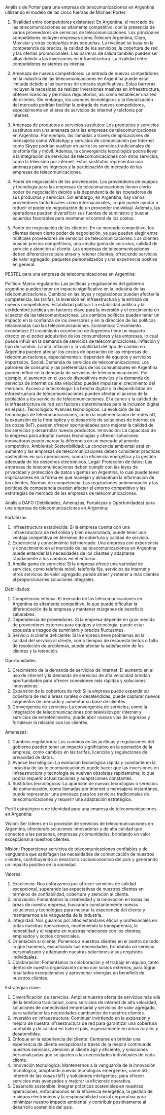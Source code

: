 Análisis de Porter para una empresa de telecomunicaciones en Argentina utilizando el modelo de las cinco fuerzas de Michael Porter:

1. Rivalidad entre competidores existentes:
En Argentina, el mercado de las telecomunicaciones es altamente competitivo, con la presencia de varios proveedores de servicios de telecomunicaciones. Los principales competidores incluyen empresas como Telecom Argentina, Claro, Movistar y otras compañías más pequeñas. La rivalidad se basa en la competencia de precios, la calidad de los servicios, la cobertura de red y las ofertas promocionales. Las barreras de salida también pueden ser altas debido a las inversiones en infraestructura. La rivalidad entre competidores existentes es intensa.

2. Amenaza de nuevos competidores:
La entrada de nuevos competidores en la industria de las telecomunicaciones en Argentina puede estar limitada debido a las barreras de entrada significativas. Estas barreras incluyen la necesidad de realizar inversiones masivas en infraestructura, obtener licencias y permisos regulatorios, así como establecer una red de clientes. Sin embargo, los avances tecnológicos y la liberalización del mercado podrían facilitar la entrada de nuevos competidores, especialmente en el área de servicios de internet y telefonía por internet.

3. Amenaza de productos o servicios sustitutos:
Los productos y servicios sustitutos son una amenaza para las empresas de telecomunicaciones en Argentina. Por ejemplo, las llamadas a través de aplicaciones de mensajería como WhatsApp y servicios de comunicación por Internet como Skype podrían sustituir en parte los servicios tradicionales de telefonía fija y móvil. Además, la convergencia tecnológica podría llevar a la integración de servicios de telecomunicaciones con otros servicios, como la televisión por internet. Estos sustitutos representan una amenaza para los ingresos y la participación de mercado de las empresas de telecomunicaciones.

4. Poder de negociación de los proveedores:
Los proveedores de equipos y tecnología para las empresas de telecomunicaciones tienen cierto poder de negociación debido a la dependencia de las operadoras de sus productos y servicios. Sin embargo, en Argentina, hay varios proveedores tanto locales como internacionales, lo que puede ayudar a reducir el poder de negociación de un proveedor individual. Además, las operadoras pueden diversificar sus fuentes de suministro y buscar acuerdos favorables para mantener el control de los costos.

5. Poder de negociación de los clientes:
En un mercado competitivo, los clientes tienen cierto poder de negociación, ya que pueden elegir entre múltiples proveedores de servicios de telecomunicaciones. Los clientes buscan precios competitivos, una amplia gama de servicios, calidad de servicio y atención al cliente. Las empresas de telecomunicaciones deben diferenciarse para atraer y retener clientes, ofreciendo servicios de valor agregado, paquetes personalizados y una experiencia positiva en general.

PESTEL para una empresa de telecomunicaciones en Argentina:

Político:
Marco regulatorio: Las políticas y regulaciones del gobierno argentino pueden tener un impacto significativo en la industria de las telecomunicaciones. Cambios en las leyes y regulaciones pueden afectar la competencia, las tarifas, la inversión en infraestructura y la entrada de nuevos competidores.
Estabilidad política: La estabilidad política y la certidumbre jurídica son factores clave para la inversión y el crecimiento en el sector de las telecomunicaciones. Los cambios políticos pueden tener un impacto en la confianza de los inversores y en la dirección de las políticas relacionadas con las telecomunicaciones.
Económico:
Crecimiento económico: El crecimiento económico de Argentina tiene un impacto directo en el poder adquisitivo de los consumidores y las empresas, lo cual puede influir en la demanda de servicios de telecomunicaciones.
Inflación y tipo de cambio: La alta inflación y la volatilidad del tipo de cambio en Argentina pueden afectar los costos de operación de las empresas de telecomunicaciones, especialmente si dependen de equipos y servicios importados.
Social:
Demanda de servicios de telecomunicaciones: Los patrones de consumo y las preferencias de los consumidores en Argentina pueden influir en la demanda de servicios de telecomunicaciones. Por ejemplo, el aumento en el uso de dispositivos móviles y la demanda de servicios de internet de alta velocidad pueden impulsar el crecimiento del mercado.
Acceso a la tecnología: La brecha digital y la disponibilidad de infraestructura de telecomunicaciones pueden afectar el acceso de la población a los servicios de telecomunicaciones. El alcance y la calidad de la infraestructura de red son factores determinantes para la inclusión digital en el país.
Tecnológico:
Avances tecnológicos: La evolución de las tecnologías de telecomunicaciones, como la implementación de redes 5G, la expansión de la fibra óptica y el desarrollo de soluciones de Internet de las cosas (IoT), pueden ofrecer oportunidades para mejorar la calidad de los servicios y desarrollar nuevos productos.
Innovación: La capacidad de la empresa para adoptar nuevas tecnologías y ofrecer soluciones innovadoras puede marcar la diferencia en un mercado altamente competitivo.
Ambiental:
Sostenibilidad: La conciencia ambiental está en aumento y las empresas de telecomunicaciones deben considerar prácticas sostenibles en sus operaciones, como la eficiencia energética y la gestión adecuada de los desechos electrónicos.
Legal:
Protección de datos: Las empresas de telecomunicaciones deben cumplir con las leyes de privacidad y protección de datos vigentes en Argentina, lo cual puede tener implicaciones en la forma en que manejan y almacenan la información de los clientes.
Normas de competencia: Las regulaciones antimonopolio y las políticas de competencia pueden afectar el entorno competitivo y las estrategias de mercado de las empresas de telecomunicaciones.

Análisis DAFO (Debilidades, Amenazas, Fortalezas y Oportunidades) para una empresa de telecomunicaciones en Argentina:

Fortalezas:
1. Infraestructura establecida: Si la empresa cuenta con una infraestructura de red sólida y bien desarrollada, puede tener una ventaja competitiva en términos de cobertura y calidad de servicio.
2. Experiencia y conocimiento del mercado: Una empresa con experiencia y conocimiento en el mercado de las telecomunicaciones en Argentina puede entender las necesidades de los clientes y adaptarse rápidamente a los cambios en el entorno.
3. Amplia gama de servicios: Si la empresa ofrece una variedad de servicios, como telefonía móvil, telefonía fija, servicios de internet y otros servicios de valor agregado, puede atraer y retener a más clientes al proporcionarles soluciones integrales.

Debilidades:
1. Competencia intensa: El mercado de las telecomunicaciones en Argentina es altamente competitivo, lo que puede dificultar la diferenciación de la empresa y mantener márgenes de beneficio saludables.
2. Dependencia de proveedores: Si la empresa depende en gran medida de proveedores externos para equipos y tecnología, puede estar expuesta a riesgos de suministro y precios fluctuantes.
3. Servicio al cliente deficiente: Si la empresa tiene problemas en la calidad del servicio al cliente, como tiempos de respuesta lentos o falta de resolución de problemas, puede afectar la satisfacción de los clientes y la retención.

Oportunidades:
1. Crecimiento de la demanda de servicios de internet: El aumento en el uso de internet y la demanda de servicios de alta velocidad brindan oportunidades para ofrecer conexiones más rápidas y soluciones innovadoras.
2. Expansión de la cobertura de red: Si la empresa puede expandir su cobertura de red a áreas rurales o desatendidas, puede capturar nuevos segmentos de mercado y aumentar su base de clientes.
3. Convergencia de servicios: La convergencia de servicios, como la integración de telecomunicaciones con televisión por internet y servicios de entretenimiento, puede abrir nuevas vías de ingresos y fortalecer la relación con los clientes.

Amenazas:
1. Cambios regulatorios: Los cambios en las políticas y regulaciones del gobierno pueden tener un impacto significativo en la operación de la empresa, como cambios en las tarifas, licencias y regulaciones de privacidad de datos.
2. Avance tecnológico: La evolución tecnológica rápida y constante en la industria de las telecomunicaciones puede hacer que las inversiones en infraestructura y tecnología se vuelvan obsoletas rápidamente, lo que podría requerir actualizaciones y adaptaciones constantes.
3. Sustitutos tecnológicos: La aparición de nuevas tecnologías o servicios de comunicación, como llamadas por internet o mensajería instantánea, puede representar una amenaza para los servicios tradicionales de telecomunicaciones y requerir una adaptación estratégica.

Perfil estratégico o de identidad para una empresa de telecomunicaciones en Argentina:

Visión:
Ser líderes en la provisión de servicios de telecomunicaciones en Argentina, ofreciendo soluciones innovadoras y de alta calidad que conecten a las personas, empresas y comunidades, brindando un valor excepcional a nuestros clientes.

Misión:
Proporcionar servicios de telecomunicaciones confiables y de vanguardia que satisfagan las necesidades de comunicación de nuestros clientes, contribuyendo al desarrollo socioeconómico del país y generando un impacto positivo en la sociedad.

Valores:
1. Excelencia: Nos esforzamos por ofrecer servicios de calidad excepcional, superando las expectativas de nuestros clientes en términos de confiabilidad, cobertura y atención al cliente.
2. Innovación: Fomentamos la creatividad y la innovación en todas las áreas de nuestra empresa, buscando constantemente nuevas soluciones y tecnologías para mejorar la experiencia del cliente y mantenernos a la vanguardia de la industria.
3. Integridad: Nos guiamos por altos estándares éticos y profesionales en todas nuestras operaciones, manteniendo la transparencia, la honestidad y el respeto en nuestras relaciones con los clientes, empleados y socios comerciales.
4. Orientación al cliente: Ponemos a nuestros clientes en el centro de todo lo que hacemos, escuchando sus necesidades, brindando un servicio personalizado y adaptando nuestras soluciones a sus requisitos individuales.
5. Colaboración: Fomentamos la colaboración y el trabajo en equipo, tanto dentro de nuestra organización como con socios externos, para lograr resultados excepcionales y aprovechar sinergias en beneficio de nuestros clientes.

Estrategias clave:
1. Diversificación de servicios: Ampliar nuestra oferta de servicios más allá de la telefonía tradicional, como servicios de internet de alta velocidad, soluciones de conectividad empresarial y servicios de valor agregado, para satisfacer las necesidades cambiantes de nuestros clientes.
2. Inversión en infraestructura: Continuar invirtiendo en la expansión y mejora de nuestra infraestructura de red para garantizar una cobertura confiable y de calidad en todo el país, especialmente en áreas rurales y desatendidas.
3. Enfoque en la experiencia del cliente: Centrarse en brindar una experiencia de cliente excepcional a través de la mejora continua de nuestros servicios, atención al cliente ágil y eficiente, y soluciones personalizadas que se ajusten a las necesidades individuales de cada cliente.
4. Innovación tecnológica: Mantenernos a la vanguardia de la innovación tecnológica, adoptando nuevas tecnologías emergentes, como 5G, Internet de las cosas (IoT) y soluciones inteligentes, para ofrecer servicios más avanzados y mejorar la eficiencia operativa.
5. Desarrollo sostenible: Integrar prácticas sostenibles en nuestras operaciones, enfocándonos en la eficiencia energética, la gestión de residuos electrónicos y la responsabilidad social corporativa para minimizar nuestro impacto ambiental y contribuir positivamente al desarrollo sostenible del país.
